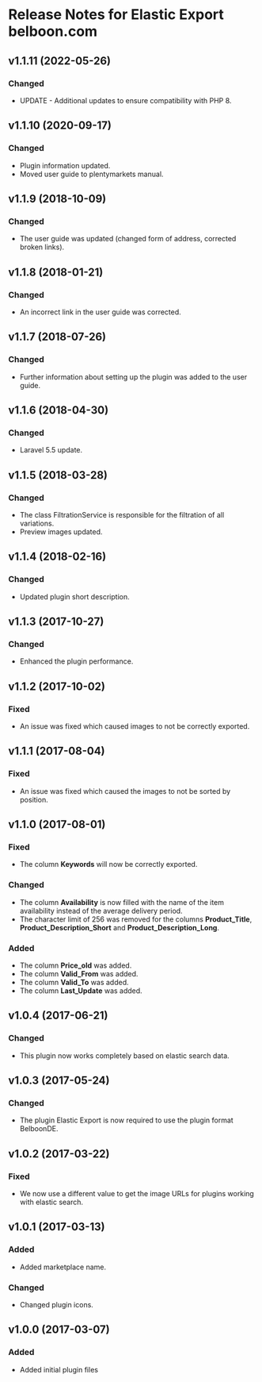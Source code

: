 # Release Notes for Elastic Export belboon.com

## v1.1.11 (2022-05-26)

### Changed
- UPDATE - Additional updates to ensure compatibility with PHP 8.

## v1.1.10 (2020-09-17)

### Changed
- Plugin information updated.
- Moved user guide to plentymarkets manual.

## v1.1.9 (2018-10-09)

### Changed
- The user guide was updated (changed form of address, corrected broken links).

## v1.1.8 (2018-01-21)

### Changed
- An incorrect link in the user guide was corrected.

## v1.1.7 (2018-07-26)

### Changed
- Further information about setting up the plugin was added to the user guide.

## v1.1.6 (2018-04-30)

### Changed
- Laravel 5.5 update.

## v1.1.5 (2018-03-28)

### Changed
- The class FiltrationService is responsible for the filtration of all variations.
- Preview images updated.

## v1.1.4 (2018-02-16)

### Changed
- Updated plugin short description.

## v1.1.3 (2017-10-27)

### Changed
- Enhanced the plugin performance.

## v1.1.2 (2017-10-02)

### Fixed
- An issue was fixed which caused images to not be correctly exported.

## v1.1.1 (2017-08-04)

### Fixed
- An issue was fixed which caused the images to not be sorted by position.

## v1.1.0 (2017-08-01)

### Fixed
- The column **Keywords** will now be correctly exported.

### Changed
- The column **Availability** is now filled with the name of the item availability instead of the average delivery period.
- The character limit of 256 was removed for the columns **Product_Title**, **Product_Description_Short** and **Product_Description_Long**.

### Added
- The column **Price_old** was added.
- The column **Valid_From** was added.
- The column **Valid_To** was added.
- The column **Last_Update** was added.

## v1.0.4 (2017-06-21)

### Changed
- This plugin now works completely based on elastic search data.

## v1.0.3 (2017-05-24)

### Changed
- The plugin Elastic Export is now required to use the plugin format BelboonDE.

## v1.0.2 (2017-03-22)

### Fixed
- We now use a different value to get the image URLs for plugins working with elastic search.

## v1.0.1 (2017-03-13)

### Added
- Added marketplace name.

### Changed
- Changed plugin icons.

## v1.0.0 (2017-03-07)

### Added
- Added initial plugin files
